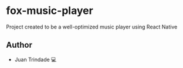 # fox-music-player
Project created to be a well-optimized music player using React Native

## Author
- Juan Trindade 💻
